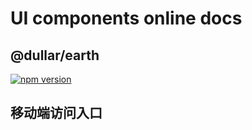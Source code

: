 
# UI components online docs

## @dullar/earth   

[![npm version](https://badge.fury.io/js/@dullar%2Fearth.svg)](https://badge.fury.io/js/@dullar%2Fearth)

## 移动端访问入口

<qr-code name="mars"></qr-code>